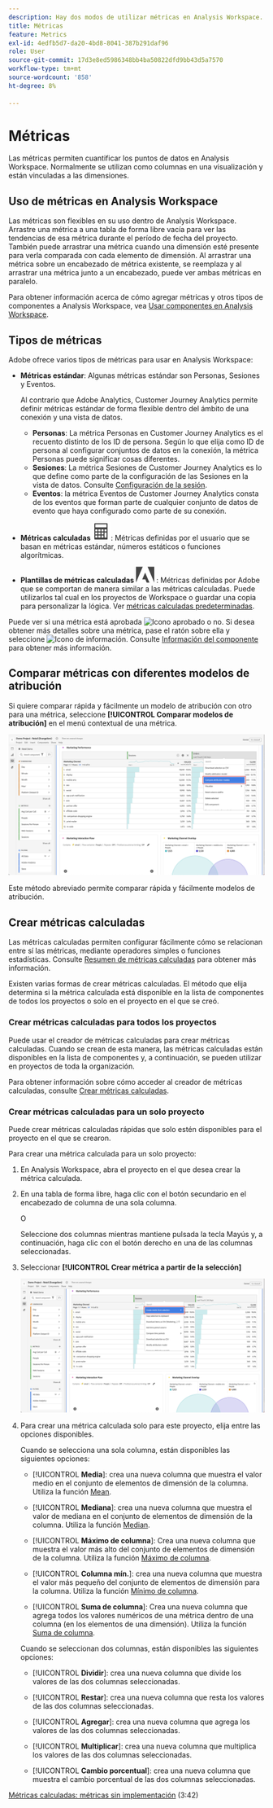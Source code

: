 ```yaml
---
description: Hay dos modos de utilizar métricas en Analysis Workspace.
title: Métricas
feature: Metrics
exl-id: 4edfb5d7-da20-4bd8-8041-387b291daf96
role: User
source-git-commit: 17d3e8ed5986348bb4ba50822dfd9bb43d5a7570
workflow-type: tm+mt
source-wordcount: '858'
ht-degree: 8%

---
```


# Métricas

Las métricas permiten cuantificar los puntos de datos en Analysis Workspace. Normalmente se utilizan como columnas en una visualización y están vinculadas a las dimensiones.

## Uso de métricas en Analysis Workspace

Las métricas son flexibles en su uso dentro de Analysis Workspace. Arrastre una métrica a una tabla de forma libre vacía para ver las tendencias de esa métrica durante el período de fecha del proyecto. También puede arrastrar una métrica cuando una dimensión esté presente para verla comparada con cada elemento de dimensión. Al arrastrar una métrica sobre un encabezado de métrica existente, se reemplaza y al arrastrar una métrica junto a un encabezado, puede ver ambas métricas en paralelo.

Para obtener información acerca de cómo agregar métricas y otros tipos de componentes a Analysis Workspace, vea [Usar componentes en Analysis Workspace](/help/components/use-components-in-workspace.md).


## Tipos de métricas

Adobe ofrece varios tipos de métricas para usar en Analysis Workspace:


* **Métricas estándar**: Algunas métricas estándar son Personas, Sesiones y Eventos.

  Al contrario que Adobe Analytics, Customer Journey Analytics permite definir métricas estándar de forma flexible dentro del ámbito de una conexión y una vista de datos.

   * **Personas**: La métrica Personas en Customer Journey Analytics es el recuento distinto de los ID de persona. Según lo que elija como ID de persona al configurar conjuntos de datos en la conexión, la métrica Personas puede significar cosas diferentes.
   * **Sesiones**: La métrica Sesiones de Customer Journey Analytics es lo que define como parte de la configuración de las Sesiones en la vista de datos. Consulte [Configuración de la sesión](/help/data-views/session-settings.md).
   * **Eventos**: la métrica Eventos de Customer Journey Analytics consta de los eventos que forman parte de cualquier conjunto de datos de evento que haya configurado como parte de su conexión.

* **Métricas calculadas** ![Calculadora](/help/assets/icons/Calculator.svg): Métricas definidas por el usuario que se basan en métricas estándar, números estáticos o funciones algorítmicas.

* **Plantillas de métricas calculadas** ![AdobeLogoSmall](/help/assets/icons/AdobeLogoSmall.svg) : Métricas definidas por Adobe que se comportan de manera similar a las métricas calculadas. Puede utilizarlos tal cual en los proyectos de Workspace o guardar una copia para personalizar la lógica. Ver [métricas calculadas predeterminadas](calc-metrics/cm-workflow/../default-calcmetrics.md).

Puede ver si una métrica está aprobada ![Icono aprobado](https://spectrum.adobe.com/static/icons/ui_18/CheckmarkSize100.svg) o no. Si desea obtener más detalles sobre una métrica, pase el ratón sobre ella y seleccione ![Icono de información](https://spectrum.adobe.com/static/icons/workflow_18/Smock_InfoOutline_18_N.svg). Consulte [Información del componente](use-components-in-workspace.md#component-info) para obtener más información.

## Comparar métricas con diferentes modelos de atribución

Si quiere comparar rápida y fácilmente un modelo de atribución con otro para una métrica, seleccione **[!UICONTROL Comparar modelos de atribución]** en el menú contextual de una métrica.

![Resaltar el panel de Workspace Comparar modelos de atribución](assets/compare-attribution.png)

Este método abreviado permite comparar rápida y fácilmente modelos de atribución.

## Crear métricas calculadas

Las métricas calculadas permiten configurar fácilmente cómo se relacionan entre sí las métricas, mediante operadores simples o funciones estadísticas. Consulte [Resumen de métricas calculadas](/help/components/calc-metrics/calc-metr-overview.md) para obtener más información.

Existen varias formas de crear métricas calculadas. El método que elija determina si la métrica calculada está disponible en la lista de componentes de todos los proyectos o solo en el proyecto en el que se creó.

### Crear métricas calculadas para todos los proyectos

Puede usar el creador de métricas calculadas para crear métricas calculadas. Cuando se crean de esta manera, las métricas calculadas están disponibles en la lista de componentes y, a continuación, se pueden utilizar en proyectos de toda la organización.

Para obtener información sobre cómo acceder al creador de métricas calculadas, consulte [Crear métricas calculadas](/help/components/calc-metrics/cm-workflow/cm-workflow.md).

### Crear métricas calculadas para un solo proyecto

Puede crear métricas calculadas rápidas que solo estén disponibles para el proyecto en el que se crearon.

Para crear una métrica calculada para un solo proyecto:

1. En Analysis Workspace, abra el proyecto en el que desea crear la métrica calculada.

1. En una tabla de forma libre, haga clic con el botón secundario en el encabezado de columna de una sola columna.

   O

   Seleccione dos columnas mientras mantiene pulsada la tecla Mayús y, a continuación, haga clic con el botón derecho en una de las columnas seleccionadas.

1. Seleccionar **[!UICONTROL Crear métrica a partir de la selección]**

   ![Panel de Workspace resaltando Crear a partir de la selección](assets/create-metric-from-selection.png)

1. Para crear una métrica calculada solo para este proyecto, elija entre las opciones disponibles.

   Cuando se selecciona una sola columna, están disponibles las siguientes opciones:

   * [!UICONTROL **Media**]: crea una nueva columna que muestra el valor medio en el conjunto de elementos de dimensión de la columna. Utiliza la función [Mean](/help/components/calc-metrics/cm-functions.md#mean).

   * [!UICONTROL **Mediana**]: crea una nueva columna que muestra el valor de mediana en el conjunto de elementos de dimensión de la columna. Utiliza la función [Median](/help/components/calc-metrics/cm-functions.md#median).

   * [!UICONTROL **Máximo de columna**]: Crea una nueva columna que muestra el valor más alto del conjunto de elementos de dimensión de la columna. Utiliza la función [Máximo de columna](/help/components/calc-metrics/cm-functions.md#column-maximum).

   * [!UICONTROL **Columna mín.**]: crea una nueva columna que muestra el valor más pequeño del conjunto de elementos de dimensión para la columna. Utiliza la función [Mínimo de columna](/help/components/calc-metrics/cm-functions.md#column-minimum).

   * [!UICONTROL **Suma de columna**]: Crea una nueva columna que agrega todos los valores numéricos de una métrica dentro de una columna (en los elementos de una dimensión). Utiliza la función [Suma de columna](/help/components/calc-metrics/cm-functions.md#column-sum).

   Cuando se seleccionan dos columnas, están disponibles las siguientes opciones:

   * [!UICONTROL **Dividir**]: crea una nueva columna que divide los valores de las dos columnas seleccionadas.

   * [!UICONTROL **Restar**]: crea una nueva columna que resta los valores de las dos columnas seleccionadas.

   * [!UICONTROL **Agregar**]: crea una nueva columna que agrega los valores de las dos columnas seleccionadas.

   * [!UICONTROL **Multiplicar**]: crea una nueva columna que multiplica los valores de las dos columnas seleccionadas.

   * [!UICONTROL **Cambio porcentual**]: crea una nueva columna que muestra el cambio porcentual de las dos columnas seleccionadas.

[Métricas calculadas: métricas sin implementación](https://experienceleague.adobe.com/docs/analytics-learn/tutorials/components/calculated-metrics/calculated-metrics-implementationless-metrics.html?lang=es) (3:42)


